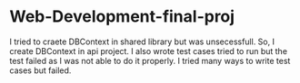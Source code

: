 # Web-Development-final-proj

I tried to craete DBContext in shared library but was unsecessfull. So, I create DBContext in api project.
I also wrote test cases tried to run but the test failed as I was not able to do it properly. I tried many ways to write test cases but failed.
